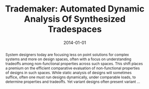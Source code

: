 ---
title: "Trademaker: Automated Dynamic Analysis Of Synthesized Tradespaces"
abstract: "System designers today are focusing less on point solutions for complex systems and more on design spaces, often with a focus on understanding tradeoffs among non-functional properties across such spaces. This shift places a premium on the efficient comparative evaluation of non-functional properties of designs in such spaces. While static analysis of designs will sometimes suffice, often one must run designs dynamically, under comparable loads, to determine properties and tradeoffs. Yet variant designs often present variant …"
date: 2014-01-01
venue: "36th International Conference on Software Engineering, ICSE '14, Hyderabad, India - May 31 - June 07, 2014"
paperurl: https://dl.acm.org/doi/abs/10.1145/2568225.2568291
authors: "Hamid Bagheri, Chong Tang and Kevin J. Sullivan"
awards: ""
---